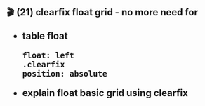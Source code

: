 ## 🎬 (21) clearfix float grid - no more need for <table>

- table float
  ```
  float: left
  .clearfix
  position: absolute
  ```
- explain float basic grid using clearfix
